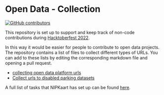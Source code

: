 # Open Data - Collection

[![GitHub contributors][contributors-shield]][contributors-url]

This repository is set up to support and keep track of non-code contributions during [Hacktoberfest 2022][hacktoberfest].

In this way it would be easier for people to contribute to open data projects. The repository contains a list of files to collect different types of URLs. You can add to these lists by editing the corresponding markdown file and opening a pull request.

- [collecting open data platform urls](./list_opendata_platforms.md)
- [Collect urls to disabled parking datasets](./list_disabled_parking_data.md)

A full list of tasks that NIPKaart has set up can be found [here][blog].

<!-- LINKS -->
[hacktoberfest]: https://hacktoberfest.com
[nipkaart]: https://nipkaart.nl
[blog]: https://student-techlife.com/2022/10/02/hacktoberfest-2022

<!-- Badges -->
[contributors-shield]: https://img.shields.io/github/contributors/nipkaart/open-data
[contributors-url]: https://github.com/NIPKaart/open-data/graphs/contributors